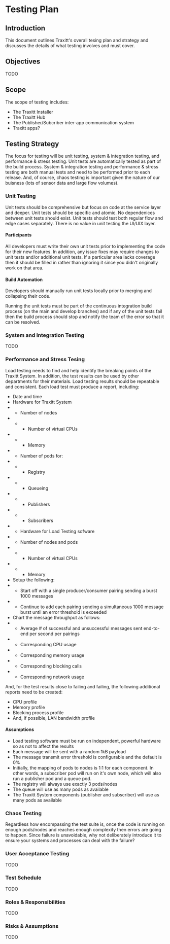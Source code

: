 # Testing Plan

## Introduction

This document outlines Traxitt's overall tesing plan and strategy and discusses the details of what testing involves and must cover.

## Objectives

TODO

## Scope

The scope of testing includes:

- The Traxitt Installer
- The Traxitt Hub
- The Publisher/Subcriber inter-app communication system
- Traxitt apps?

## Testing Strategy

The focus for testing will be unit testing, system & integration testing, and performance & stress testing. Unit tests are automatically tested as part of the build process. System & integration testing and performance & stress testing are both manual tests and need to be performed prior to each release. And, of course, chaos testing is important given the nature of our buisness (lots of sensor data and large flow volumes).

### Unit Testing

Unit tests should be comprehensive but focus on code at the service layer and deeper. Unit tests should be specific and atomic. No dependenices between unit tests should exist. Unit tests should test both regular flow and edge cases separately. There is no value in unit testing the UI/UIX layer.

#### Participants

All developers must write their own unit tests prior to implementing the code for their new features. In addition, any issue fixes may require changes to unit tests and/or additional unit tests. If a particular area lacks coverage then it should be filled in rather than ignoring it since you didn't originally work on that area.

#### Build Automation

Developers should manually run unit tests locally prior to merging and collapsing their code.

Running the unit tests must be part of the continuous integration build process (on the main and develop branches) and if any of the unit tests fail then the build process should stop and notify the team of the error so that it can be resolved.

### System and Integration Testing

TODO

### Performance and Stress Tesing

Load testing needs to find and help identify the breaking points of the Traxitt System. In addition, the test results can be used by other departments for their materials. Load testing results should be repeatable and consistent. Each load test must produce a report, including:

- Date and time
- Hardware for Traxitt System
- - Number of nodes
- - - Number of virtual CPUs
- - - Memory
- - Number of pods for:
- - - Registry
- - - Queueing
- - - Publishers
- - - Subscribers
- - Hardware for Load Testing sofware
- - Number of nodes and pods
- - - Number of virtual CPUs
- - - Memory
- Setup the following:
- - Start off with a single producer/consumer pairing sending a burst 1000 messages
- - Continue to add each pairing sending a simultaneous 1000 message burst until an error threshold is exceeded
- Chart the message throughput as follows:
- - Average # of successful and unsuccessful messages sent end-to-end per second per pairings
- - Corresponding CPU usage
- - Corresponding memory usage
- - Corresponding blocking calls
- - Corresponding network usage

And, for the test results close to failing and failing, the following additional reports need to be created:

- CPU profile
- Memory profile
- Blocking process profile
- And, if possible, LAN bandwidth profile

#### Assumptions

- Load testing software must be run on independent, powerful hardware so as not to affect the results
- Each message will be sent with a random 1kB payload
- The message transmit error threshold is configurable and the default is 0%
- Initially, the mapping of pods to nodes is 1:1 for each component. In other words, a subscriber pod will run on it's own node, which will also run a publisher pod and a queue pod.
- The registry will always use exactly 3 pods/nodes
- The queue will use as many pods as available
- The Traxitt System components (publisher and subscriber) will use as many pods as available

### Chaos Testing

Regardless how encompassing the test suite is, once the code is running on enough pods/nodes and reaches enough complexity then errors are going to happen. Since failure is unavoidable, why not deliberately introduce it to ensure your systems and processes can deal with the failure?

### User Acceptance Testing

TODO

### Test Schedule

TODO

### Roles & Responsibilities

TODO

### Risks & Assumptions

TODO
